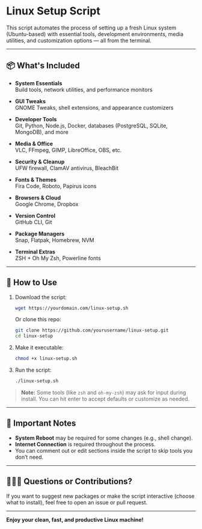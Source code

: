 # Linux Setup Script

This script automates the process of setting up a fresh Linux system (Ubuntu-based) with essential tools, development environments, media utilities, and customization options — all from the terminal.

---

## 📦 What's Included

- **System Essentials**  
  Build tools, network utilities, and performance monitors

- **GUI Tweaks**  
  GNOME Tweaks, shell extensions, and appearance customizers

- **Developer Tools**  
  Git, Python, Node.js, Docker, databases (PostgreSQL, SQLite, MongoDB), and more

- **Media & Office**  
  VLC, FFmpeg, GIMP, LibreOffice, OBS, etc.

- **Security & Cleanup**  
  UFW firewall, ClamAV antivirus, BleachBit

- **Fonts & Themes**  
  Fira Code, Roboto, Papirus icons

- **Browsers & Cloud**  
  Google Chrome, Dropbox

- **Version Control**  
  GitHub CLI, Git

- **Package Managers**  
  Snap, Flatpak, Homebrew, NVM

- **Terminal Extras**  
  ZSH + Oh My Zsh, Powerline fonts

---

## 🔧 How to Use

1. Download the script:

    ```bash
    wget https://yourdomain.com/linux-setup.sh
    ```

    Or clone this repo:

    ```bash
    git clone https://github.com/yourusername/linux-setup.git
    cd linux-setup
    ```

2. Make it executable:

    ```bash
    chmod +x linux-setup.sh
    ```

3. Run the script:

    ```bash
    ./linux-setup.sh
    ```

> **Note:** Some tools (like `zsh` and `oh-my-zsh`) may ask for input during install. You can hit enter to accept defaults or customize as needed.

---

## 🛑 Important Notes

- **System Reboot** may be required for some changes (e.g., shell change).
- **Internet Connection** is required throughout the process.
- You can comment out or edit sections inside the script to skip tools you don’t need.

---

## 🙋🏽‍♂️ Questions or Contributions?

If you want to suggest new packages or make the script interactive (choose what to install), feel free to open an issue or pull request.

---

**Enjoy your clean, fast, and productive Linux machine!**
